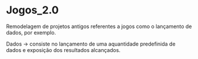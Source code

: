 # Jogos_2.0
Remodelagem de projetos antigos referentes a jogos como o lançamento de dados, por exemplo.


Dados -> consiste no lançamento de uma aquantidade predefinida de dados e exposição dos resultados alcançados.

